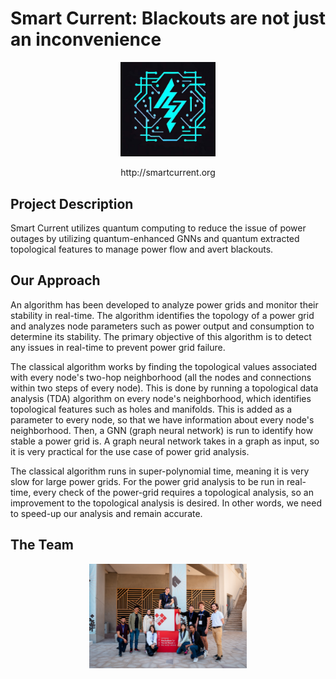<h1 id="sample-markdown" text-align: center>
  Smart Current: Blackouts are not just an inconvenience
</h1>
<p align="center">
  <img src="images/logo.jpg"
  width=30%/>
</p>
<p align="center">
  http://smartcurrent.org
</p>


## Project Description

Smart Current utilizes quantum computing to reduce the issue of power outages by utilizing quantum-enhanced GNNs and quantum extracted topological features to manage power flow and avert blackouts.


## Our Approach

An algorithm has been developed to analyze power grids and monitor their stability in real-time. The algorithm identifies the topology of a power grid and analyzes node parameters such as power output and consumption to determine its stability. The primary objective of this algorithm is to detect any issues in real-time to prevent power grid failure.

The classical algorithm works by finding the topological values associated with every node's two-hop neighborhood (all the nodes and connections within two steps of every node). This is done by running a topological data analysis (TDA) algorithm on every node's neighborhood, which identifies topological features such as holes and manifolds. This is added as a parameter to every node, so that we have information about every node's neighborhood. Then, a GNN (graph neural network) is run to identify how stable a power grid is. A graph neural network takes in a graph as input, so it is very practical for the use case of power grid analysis. 

The classical algorithm runs in super-polynomial time, meaning it is very slow for large power grids. For the power grid analysis to be run in real-time, every check of the power-grid requires a topological analysis, so an improvement to the topological analysis is desired. In other words, we need to speed-up our analysis and remain accurate. 

## The Team
<p align="center">
  <img src="images/team.jpg"
  width=50%/>
</p>
